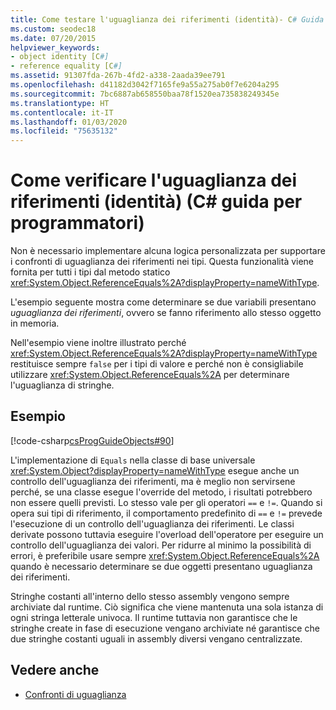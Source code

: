 ```yaml
---
title: Come testare l'uguaglianza dei riferimenti (identità)- C# Guida alla programmazione
ms.custom: seodec18
ms.date: 07/20/2015
helpviewer_keywords:
- object identity [C#]
- reference equality [C#]
ms.assetid: 91307fda-267b-4fd2-a338-2aada39ee791
ms.openlocfilehash: d41182d3042f7165fe9a55a275ab0f7e6204a295
ms.sourcegitcommit: 7bc6887ab658550baa78f1520ea735838249345e
ms.translationtype: HT
ms.contentlocale: it-IT
ms.lasthandoff: 01/03/2020
ms.locfileid: "75635132"
---
```

# <a name="how-to-test-for-reference-equality-identity-c-programming-guide"></a>Come verificare l'uguaglianza dei riferimenti (identità) (C# guida per programmatori)
Non è necessario implementare alcuna logica personalizzata per supportare i confronti di uguaglianza dei riferimenti nei tipi. Questa funzionalità viene fornita per tutti i tipi dal metodo statico <xref:System.Object.ReferenceEquals%2A?displayProperty=nameWithType>.  
  
 L'esempio seguente mostra come determinare se due variabili presentano *uguaglianza dei riferimenti*, ovvero se fanno riferimento allo stesso oggetto in memoria.  
  
 Nell'esempio viene inoltre illustrato perché <xref:System.Object.ReferenceEquals%2A?displayProperty=nameWithType> restituisce sempre `false` per i tipi di valore e perché non è consigliabile utilizzare <xref:System.Object.ReferenceEquals%2A> per determinare l'uguaglianza di stringhe.  
  
## <a name="example"></a>Esempio  
 [!code-csharp[csProgGuideObjects#90](~/samples/snippets/csharp/VS_Snippets_VBCSharp/csProgGuideObjects/CS/Objects.cs#90)]  
  
 L'implementazione di `Equals` nella classe di base universale <xref:System.Object?displayProperty=nameWithType> esegue anche un controllo dell'uguaglianza dei riferimenti, ma è meglio non servirsene perché, se una classe esegue l'override del metodo, i risultati potrebbero non essere quelli previsti. Lo stesso vale per gli operatori `==` e `!=`. Quando si opera sui tipi di riferimento, il comportamento predefinito di `==` e `!=` prevede l'esecuzione di un controllo dell'uguaglianza dei riferimenti. Le classi derivate possono tuttavia eseguire l'overload dell'operatore per eseguire un controllo dell'uguaglianza dei valori. Per ridurre al minimo la possibilità di errori, è preferibile usare sempre <xref:System.Object.ReferenceEquals%2A> quando è necessario determinare se due oggetti presentano uguaglianza dei riferimenti.  
  
 Stringhe costanti all'interno dello stesso assembly vengono sempre archiviate dal runtime. Ciò significa che viene mantenuta una sola istanza di ogni stringa letterale univoca. Il runtime tuttavia non garantisce che le stringhe create in fase di esecuzione vengano archiviate né garantisce che due stringhe costanti uguali in assembly diversi vengano centralizzate.  
  
## <a name="see-also"></a>Vedere anche

- [Confronti di uguaglianza](./equality-comparisons.md)
